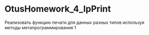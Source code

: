 # OtusHomework_4_IpPrint
Реализовать функцию печати для данных разных типов используя методы метапрограммирования  1
